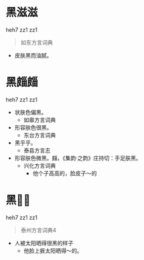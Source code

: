 # 黑滋滋
heh7 zz1 zz1
> 如东方言词典
- 皮肤黑而油腻。

# 黑㿳㿳
heh7 zz1 zz1
+ 状肤色偏黑。
  * 如皋方言词典
+ 形容肤色很黑。
  * 东台方言词典
+ 黑乎乎。
  * 泰县方言志
+ 形容肤色微黑。㿳，《集韵·之韵》庄持切：手足肤黑。
  * 兴化方言词典
    - 他个子高高的，脸皮子～的

# 黑𪑿𪑿
heh7 zz1 zz1
> 泰州方言词典4
- 人被太阳晒得很黑的样子
  - 他脸上捱太阳晒得～的。

